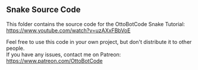 ## Snake Source Code
This folder contains the source code for the OttoBotCode Snake Tutorial:  
https://www.youtube.com/watch?v=uzAXxFBbVoE

Feel free to use this code in your own project, but don't distribute it to other people.  
If you have any issues, contact me on Patreon:  
https://www.patreon.com/OttoBotCode